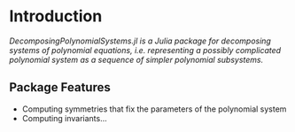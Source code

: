 # Introduction
*DecomposingPolynomialSystems.jl is a Julia package for decomposing systems of polynomial equations, i.e. representing a possibly complicated polynomial system as a sequence of simpler polynomial subsystems.*

## Package Features
- Computing symmetries that fix the parameters of the polynomial system
- Computing invariants... 
